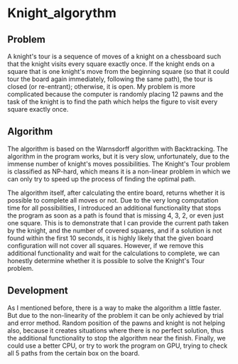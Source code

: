 # Knight_algorythm
## Problem
A knight's tour is a sequence of moves of a knight on a chessboard such that the knight visits every square exactly once. If the knight ends on a square that is one knight's move from the beginning square (so that it could tour the board again immediately, following the same path), the tour is closed (or re-entrant); otherwise, it is open.
My problem is more complicated because the computer is randomly placing 12 pawns and the task of the knight is to find the path which helps the figure to visit every square exactly once.
## Algorithm
The algorithm is based on the Warnsdorff algorithm with Backtracking.
The algorithm in the program works, but it is very slow, unfortunately, due to the immense number of knight's moves possibilities. The Knight's Tour problem is classified as NP-hard, which means it is a non-linear problem in which we can only try to speed up the process of finding the optimal path.

The algorithm itself, after calculating the entire board, returns whether it is possible to complete all moves or not. Due to the very long computation time for all possibilities, I introduced an additional functionality that stops the program as soon as a path is found that is missing 4, 3, 2, or even just one square. This is to demonstrate that I can provide the current path taken by the knight, and the number of covered squares, and if a solution is not found within the first 10 seconds, it is highly likely that the given board configuration will not cover all squares. However, if we remove this additional functionality and wait for the calculations to complete, we can honestly determine whether it is possible to solve the Knight's Tour problem.

## Development
As I mentioned before, there is a way to make the algorithm a little faster. But due to the non-linearity of the problem it can be only achieved by trial and error method. Random position of the pawns and knight is not helping also, because it creates situations where there is no perfect solution, thus the additional functionality to stop the algorithm near the finish.
Finally, we could use a better CPU, or try to work the program on GPU, trying to check all 5 paths from the certain box on the board.
